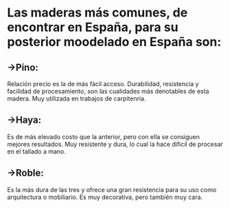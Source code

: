 # Las maderas más comunes, de encontrar en España, para su posterior moodelado en España son:
## ->Pino: 
Relación precio es la de más fácil acceso. Durabilidad, resistencia y facilidad de procesamiento, son las cualidades más denotables de esta madera. Muy utilizada en trabajos de carpitenría.
## ->Haya: 
Es de más elevado costo que la anterior, pero con ella se consiguen mejores resultados. Muy resistente y dura, lo cual la hace dificil de procesar en el tallado a mano.
## ->Roble: 
Es la más dura de las tres y ofrece una gran resistencia para su uso como arquitectura o mobiliario. Es muy decorativa, pero también muy cara.
